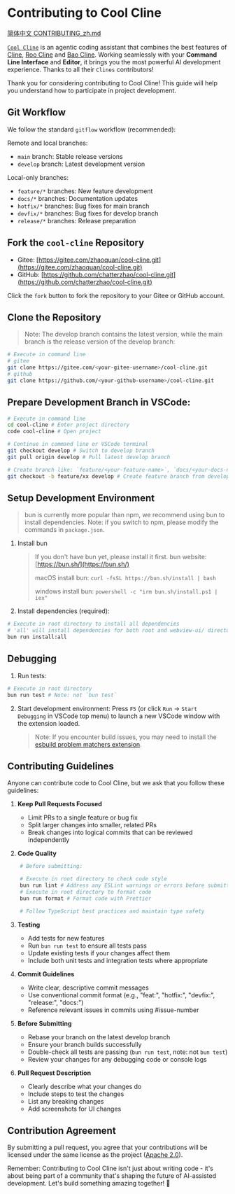 # Contributing to Cool Cline
[简体中文 CONTRIBUTING_zh.md](CONTRIBUTING_zh.md)

[`Cool Cline`](https://github.com/chatterzhao/cool-cline.git) is an agentic coding assistant that combines the best features of [Cline](https://github.com/chatterzhao/cool-cline.git), [Roo Cline](https://github.com/RooVetGit/Roo-Cline.git) and [Bao Cline](https://github.com/jnorthrup/Bao-Cline.git). Working seamlessly with your **Command Line Interface** and **Editor**, it brings you the most powerful AI development experience. Thanks to all their `Clines` contributors!

Thank you for considering contributing to Cool Cline! This guide will help you understand how to participate in project development.


## Git Workflow

We follow the standard `gitflow` workflow (recommended):

Remote and local branches:
- `main` branch: Stable release versions
- `develop` branch: Latest development version

Local-only branches:
- `feature/*` branches: New feature development
- `docs/*` branches: Documentation updates
- `hotfix/*` branches: Bug fixes for main branch
- `devfix/*` branches: Bug fixes for develop branch
- `release/*` branches: Release preparation

## Fork the `cool-cline` Repository
- Gitee: [https://gitee.com/zhaoquan/cool-cline.git](https://gitee.com/zhaoquan/cool-cline.git)
- GitHub: [https://github.com/chatterzhao/cool-cline.git](https://github.com/chatterzhao/cool-cline.git)

Click the `fork` button to fork the repository to your Gitee or GitHub account.

## Clone the Repository

> Note: The develop branch contains the latest version, while the main branch is the release version of the develop branch:

```bash
# Execute in command line
# gitee
git clone https://gitee.com/<your-gitee-username>/cool-cline.git
# github 
git clone https://github.com/<your-github-username>/cool-cline.git
```

## Prepare Development Branch in VSCode:
```bash
# Execute in command line
cd cool-cline # Enter project directory
code cool-cline # Open project

# Continue in command line or VSCode terminal
git checkout develop # Switch to develop branch
git pull origin develop # Pull latest develop branch

# Create branch like: `feature/<your-feature-name>`, `docs/<your-docs-name>`, `hotfix/<your-hotfix-name>`, `devfix/<your-devfix-name>`, `release/<your-release-name>`
git checkout -b feature/xx develop # Create feature branch from develop
```

## Setup Development Environment
> bun is currently more popular than npm, we recommend using bun to install dependencies. Note: if you switch to npm, please modify the commands in `package.json`.

1. Install bun
    > If you don't have bun yet, please install it first. bun website: [https://bun.sh/](https://bun.sh/)
    >
    > macOS install bun: `curl -fsSL https://bun.sh/install | bash`
    >
    > windows install bun: `powershell -c "irm bun.sh/install.ps1 | iex"`

2. Install dependencies (required):
```bash
# Execute in root directory to install all dependencies
# 'all' will install dependencies for both root and webview-ui/ directories
bun run install:all
```

## Debugging
1. Run tests:
```bash
# Execute in root directory
bun run test # Note: not `bun test`
```

2. Start development environment:
   Press `F5` (or click `Run` -> `Start Debugging` in VSCode top menu) to launch a new VSCode window with the extension loaded.
   
   > Note: If you encounter build issues, you may need to install the [esbuild problem matchers extension](https://marketplace.visualstudio.com/items?itemName=connor4312.esbuild-problem-matchers).


## Contributing Guidelines

Anyone can contribute code to Cool Cline, but we ask that you follow these guidelines:

1. **Keep Pull Requests Focused**

    - Limit PRs to a single feature or bug fix
    - Split larger changes into smaller, related PRs
    - Break changes into logical commits that can be reviewed independently

2. **Code Quality**

```bash
    # Before submitting:

    # Execute in root directory to check code style
    bun run lint # Address any ESLint warnings or errors before submitting
    # Execute in root directory to format code
    bun run format # Format code with Prettier

    # Follow TypeScript best practices and maintain type safety
```

3. **Testing**

    - Add tests for new features
    - Run `bun run test` to ensure all tests pass
    - Update existing tests if your changes affect them
    - Include both unit tests and integration tests where appropriate

4. **Commit Guidelines**

    - Write clear, descriptive commit messages
    - Use conventional commit format (e.g., "feat:", "hotfix:", "devfix:", "release:", "docs:")
    - Reference relevant issues in commits using #issue-number

5. **Before Submitting**

    - Rebase your branch on the latest develop branch
    - Ensure your branch builds successfully
    - Double-check all tests are passing (`bun run test`, note: not `bun test`)
    - Review your changes for any debugging code or console logs

6. **Pull Request Description**
    - Clearly describe what your changes do
    - Include steps to test the changes
    - List any breaking changes
    - Add screenshots for UI changes

## Contribution Agreement

By submitting a pull request, you agree that your contributions will be licensed under the same license as the project ([Apache 2.0](LICENSE)).

Remember: Contributing to Cool Cline isn't just about writing code - it's about being part of a community that's shaping the future of AI-assisted development. Let's build something amazing together! 🚀
